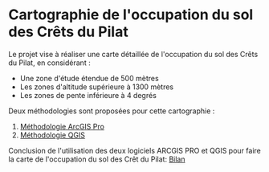 # Cartographie de l'occupation du sol des Crêts du Pilat

Le projet vise à réaliser une carte détaillée de l'occupation du sol des Crêts du Pilat, en considérant :
- Une zone d'étude étendue de 500 mètres
- Les zones d'altitude supérieure à 1300 mètres
- Les zones de pente inférieure à 4 degrés

Deux méthodologies sont proposées pour cette cartographie :

1. [Méthodologie ArcGIS Pro](/arcgis.md)
2. [Méthodologie QGIS](/qgis.md)

Conclusion de l'utilisation des deux logiciels ARCGIS PRO et QGIS pour faire la carte de l'occupation du sol des Crêt du Pilat:
  [Bilan](/bilan.md)
